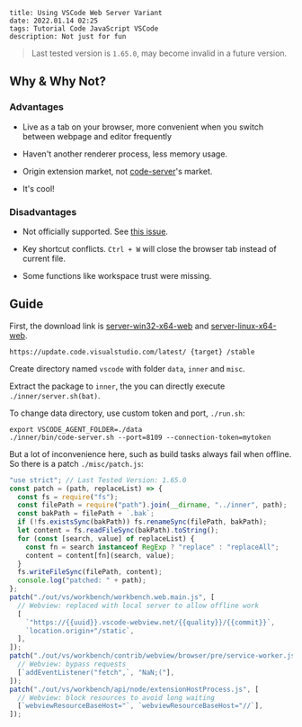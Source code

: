 ```
title: Using VSCode Web Server Variant
date: 2022.01.14 02:25
tags: Tutorial Code JavaScript VSCode
description: Not just for fun
```

> Last tested version is `1.65.0`, may become invalid in a future version.

## Why & Why Not?

### Advantages

- Live as a tab on your browser, more convenient when you switch between webpage and editor frequently

- Haven't another renderer process, less memory usage.

- Origin extension market, not [code-server](https://github.com/coder/code-server)'s market.

- It's cool!

### Disadvantages

- Not officially supported. See [this issue](https://github.com/microsoft/vscode/issues/121116#issuecomment-818696827).

- Key shortcut conflicts. `Ctrl + W` will close the browser tab instead of current file.

- Some functions like workspace trust were missing.

## Guide

First, the download link is [server-win32-x64-web](https://update.code.visualstudio.com/latest/server-win32-x64-web/stable) and [server-linux-x64-web](https://update.code.visualstudio.com/latest/server-linux-x64-web/stable).

```
https://update.code.visualstudio.com/latest/ {target} /stable
```

Create directory named `vscode` with folder `data`, `inner` and `misc`.

Extract the package to `inner`, the you can directly execute `./inner/server.sh(bat)`.

To change data directory, use custom token and port, `./run.sh`:

```shell
export VSCODE_AGENT_FOLDER=./data
./inner/bin/code-server.sh --port=8109 --connection-token=mytoken
```

But a lot of inconvenience here, such as build tasks always fail when offline. So there is a patch `./misc/patch.js`:

```javascript
"use strict"; // Last Tested Version: 1.65.0
const patch = (path, replaceList) => {
  const fs = require("fs");
  const filePath = require("path").join(__dirname, "../inner", path);
  const bakPath = filePath + `.bak`;
  if (!fs.existsSync(bakPath)) fs.renameSync(filePath, bakPath);
  let content = fs.readFileSync(bakPath).toString();
  for (const [search, value] of replaceList) {
    const fn = search instanceof RegExp ? "replace" : "replaceAll";
    content = content[fn](search, value);
  }
  fs.writeFileSync(filePath, content);
  console.log("patched: " + path);
};
patch("./out/vs/workbench/workbench.web.main.js", [
  // Webview: replaced with local server to allow offline work
  [
    `"https://{{uuid}}.vscode-webview.net/{{quality}}/{{commit}}`,
    `location.origin+"/static`,
  ],
]);
patch("./out/vs/workbench/contrib/webview/browser/pre/service-worker.js", [
  // Webview: bypass requests
  [`addEventListener("fetch",`, "NaN;("],
]);
patch("./out/vs/workbench/api/node/extensionHostProcess.js", [
  // Webview: block resources to avoid long waiting
  [`webviewResourceBaseHost="`, `webviewResourceBaseHost="//`],
]);
```
